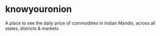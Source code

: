 # knowyouronion
A place to see the daily price of commodities in Indian Mandis, across all states, districts &amp; markets
